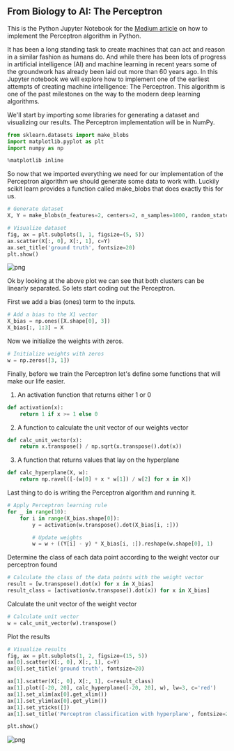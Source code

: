 
## From Biology to AI: The Perceptron

This is the Python Jupyter Notebook for the [Medium article](https://towardsdatascience.com/from-biology-to-ai-the-perceptron-81abfdc788bf) on how to implement the Perceptron algorithm in Python.

It has been a long standing task to create machines that can act and reason in a similar fashion as humans do. And while there has been lots of progress in artificial intelligence (AI) and machine learning in recent years some of the groundwork has already been laid out more than 60 years ago. In this Jupyter notebook we will explore how to implement one of the earliest attempts of creating machine intelligence: The Perceptron. This algorithm is one of the past milestones on the way to the modern deep learning algorithms.

We'll start by importing some libraries for generating a dataset and visualizing our results. The Perceptron implementation will be in NumPy.


```python
from sklearn.datasets import make_blobs
import matplotlib.pyplot as plt
import numpy as np

%matplotlib inline
```

So now that we imported everything we need for our implementation of the Perceptron algorithm we should generate some data to work with. Luckily scikit learn provides a function called make_blobs that does exactly this for us.


```python
# Generate dataset
X, Y = make_blobs(n_features=2, centers=2, n_samples=1000, random_state=18)

# Visualize dataset
fig, ax = plt.subplots(1, 1, figsize=(5, 5))
ax.scatter(X[:, 0], X[:, 1], c=Y)
ax.set_title('ground truth', fontsize=20)
plt.show()
```


![png](perceptron_files/perceptron_4_0.png)


Ok by looking at the above plot we can see that both clusters can be linearly separated. So lets start coding out the Perceptron.

First we add a bias (ones) term to the inputs.


```python
# Add a bias to the X1 vector
X_bias = np.ones([X.shape[0], 3])
X_bias[:, 1:3] = X
```

Now we initialize the weights with zeros.


```python
# Initialize weights with zeros
w = np.zeros([3, 1])
```

Finally, before we train the Perceptron let's define some functions that will make our life easier.

1) An activation function that returns either 1 or 0


```python
def activation(x):
    return 1 if x >= 1 else 0
```

2) A function to calculate the unit vector of our weights vector


```python
def calc_unit_vector(x):
    return x.transpose() / np.sqrt(x.transpose().dot(x))
```

3) A function that returns values that lay on the hyperplane


```python
def calc_hyperplane(X, w):
    return np.ravel([-(w[0] + x * w[1]) / w[2] for x in X])
```

Last thing to do is writing the Perceptron algorithm and running it.


```python
# Apply Perceptron learning rule
for _ in range(10):
    for i in range(X_bias.shape[0]):
        y = activation(w.transpose().dot(X_bias[i, :]))

        # Update weights
        w = w + ((Y[i] - y) * X_bias[i, :]).reshape(w.shape[0], 1)
```

Determine the class of each data point according to the weight vector our perceptron found


```python
# Calculate the class of the data points with the weight vector
result = [w.transpose().dot(x) for x in X_bias]
result_class = [activation(w.transpose().dot(x)) for x in X_bias]
```

Calculate the unit vector of the weight vector


```python
# Calculate unit vector
w = calc_unit_vector(w).transpose()
```

Plot the results


```python
# Visualize results
fig, ax = plt.subplots(1, 2, figsize=(15, 5))
ax[0].scatter(X[:, 0], X[:, 1], c=Y)
ax[0].set_title('ground truth', fontsize=20)

ax[1].scatter(X[:, 0], X[:, 1], c=result_class)
ax[1].plot([-20, 20], calc_hyperplane([-20, 20], w), lw=3, c='red')
ax[1].set_xlim(ax[0].get_xlim())
ax[1].set_ylim(ax[0].get_ylim())
ax[1].set_yticks([])
ax[1].set_title('Perceptron classification with hyperplane', fontsize=20)

plt.show()
```


![png](perceptron_files/perceptron_22_0.png)
